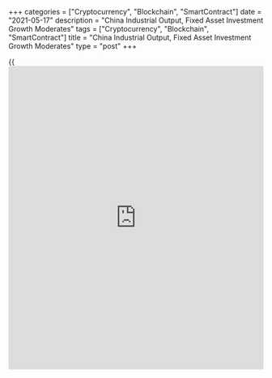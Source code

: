 +++
categories = ["Cryptocurrency", "Blockchain", "SmartContract"]
date = "2021-05-17"
description = "China Industrial Output, Fixed Asset Investment Growth Moderates"
tags = ["Cryptocurrency", "Blockchain", "SmartContract"]
title = "China Industrial Output, Fixed Asset Investment Growth Moderates"
type = "post"
+++

{{<iframe id="large-banner" src="https://www.bounty.group/#slide=16.0" width="100%" height="600" scrolling="no" style="border: 0px solid rgb(216, 221, 230); border-radius: 3px;">}}

China's industrial production as well as fixed asset investment growth
moderated, while growth in retail sales eased sharply in April as the
initial boost from the relaxation of [coronavirus][1] containment
measures in March faded.

Data published by the National Bureau of Statistics, on Monday, showed
that industrial production grew 9.8 percent year-on-year in April,
slower than the 14.1 percent increase in March but it in line with
economists' expectations.

Retail sales climbed 17.7 percent annually, much slower than the 34.2
percent increase seen in March and the economists' forecast of 24.9
percent.

During January to April, fixed asset investment expanded 19.9 percent
compared to 25.6 percent in three months to March. Economists were
expecting an increase of 19 percent.

Likewise, growth in property investment slowed in January to April
period to 21.6 percent from 25.6 percent.

The surveyed unemployment rate fell to 5.1 percent in April from 5.3
percent in the previous month.

Looking ahead, the rebound in consumption should gather pace again in
the coming months as the labor market continues to tighten, Julian
Evans-Pritchard, an economist at Capital Economics, said.

However, the economist said the current strength of investment spending
is unlikely to be sustained for long given the recent withdrawal in
[policy](https://www.fintechee.com/policy/) support and slowdown in credit growth.

Chinese economic data for April all fell short of expectations but this
is not a cause for concern yet, Hao Zhou and Marco Wagner, economists at
Commerzbank, said. This suggests that economic growth as well as [policy](https://www.fintechee.com/policy/)
support measures are gradually normalizing.

The government targets to achieve above 6 percent economic growth for
the whole year of 2021.

For comments and feedback [contact](https://www.playgroundfx.com/contact/): editorial@rtt[news](https://www.letsplayfx.com/blog/forex-news-website/).com

[Economic News][2]

 **What parts of the world are seeing the best (and worst) economic
performances lately? Click[here][3] to check out our [Econ Scorecard][3]
and find out! See up-to-the-moment [ranking](https://www.playgroundfx.com/blog/crypto-exchange-ranking/)s for the best and worst
performers in [GDP][4], [unemployment rate][5], [inflation][6] and much
more.**

   1. www.rtt[news](https://www.letsplayfx.com/blog/forex-news-website/).com/list/coronavirus.aspx
   2. www.rtt[news](https://www.letsplayfx.com/blog/forex-news-website/).com/Content/EconomicNews.aspx
   3. www.rtt[news](https://www.letsplayfx.com/blog/forex-news-website/).com/economic-scorecard/world-rank/PPI/highest-performance.aspx
   4. www.rtt[news](https://www.letsplayfx.com/blog/forex-news-website/).com/economic-scorecard/world-rank/GDP/highest-performance.aspx
   5. www.rtt[news](https://www.letsplayfx.com/blog/forex-news-website/).com/economic-scorecard/world-rank/unemployment-rate/lowest-performance.aspx
   6. www.rtt[news](https://www.letsplayfx.com/blog/forex-news-website/).com/economic-scorecard/world-rank/CPI/highest-performance.aspx